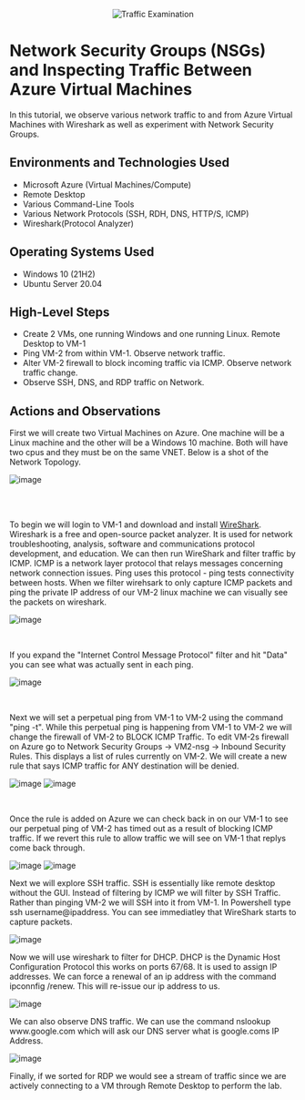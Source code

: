 <p align="center">
<img src="https://i.imgur.com/Ua7udoS.png" alt="Traffic Examination"/>
</p>

<h1>Network Security Groups (NSGs) and Inspecting Traffic Between Azure Virtual Machines</h1>
In this tutorial, we observe various network traffic to and from Azure Virtual Machines with Wireshark as well as experiment with Network Security Groups. <br />


<h2>Environments and Technologies Used</h2>

- Microsoft Azure (Virtual Machines/Compute)
- Remote Desktop
- Various Command-Line Tools
- Various Network Protocols (SSH, RDH, DNS, HTTP/S, ICMP)
- Wireshark(Protocol Analyzer)

<h2>Operating Systems Used </h2>

- Windows 10 (21H2)
- Ubuntu Server 20.04

<h2>High-Level Steps</h2>

- Create 2 VMs, one running Windows and one running Linux. Remote Desktop to VM-1
- Ping VM-2 from within VM-1. Observe network traffic.
- Alter VM-2 firewall to block incoming traffic via ICMP. Observe network traffic change. 
- Observe SSH, DNS, and RDP traffic on Network.

<h2>Actions and Observations</h2>

<p>
First we will create two Virtual Machines on Azure. One machine will be a Linux machine and the other will be a Windows 10 machine. Both will have two cpus and they must be on the same VNET. Below is a shot of the Network Topology.
</p>

![image](https://user-images.githubusercontent.com/111653930/236491025-53d59445-7bfc-4863-87dc-3e0c18e3cbc6.png)

<br />

<br>
<p>
To begin we will login to VM-1 and download and install <a href="https://www.wireshark.org">WireShark</a>. Wireshark is a free and open-source packet analyzer. It is used for network troubleshooting, analysis, software and communications protocol development, and education. We can then run WireShark and filter traffic by ICMP. ICMP is a network layer protocol that relays messages concerning network connection issues. Ping uses this protocol - ping tests connectivity between hosts. When we filter wirehsark to only capture ICMP packets and ping the private IP address of our VM-2 linux machine we can visually see the packets on wireshark.
</p>

![image](https://user-images.githubusercontent.com/111653930/236505185-929b1b70-892c-4df8-951f-85176c8af952.png)


<br>
<p>
If you expand the "Internet Control Message Protocol" filter and hit "Data" you can see what was actually sent in each ping. 
</p>

![image](https://user-images.githubusercontent.com/111653930/236506627-f1e31060-4045-4f06-8362-dea0d61e91b6.png)


<br>
<p>
Next we will set a perpetual ping from VM-1 to VM-2 using the command "ping -t". While this perpetual ping is happening from VM-1 to VM-2 we will change the firewall of VM-2 to BLOCK ICMP Traffic. To edit VM-2s firewall on Azure go to Network Security Groups -> VM2-nsg -> Inbound Security Rules. This displays a list of rules currently on VM-2. We will create a new rule that says ICMP traffic for ANY destination will be denied. 
</p>

![image](https://user-images.githubusercontent.com/111653930/236509131-f74ff6ae-4dc2-41de-a271-5d16fa7331ea.png)
![image](https://user-images.githubusercontent.com/111653930/236509697-2cfd9070-a3be-47e9-ad3a-1f41575aaaed.png)


<br>
<p>
Once the rule is added on Azure we can check back in on our VM-1 to see our perpetual ping of VM-2 has timed out as a result of blocking ICMP traffic. If we revert this rule to allow traffic we will see on VM-1 that replys come back through.
</p>

![image](https://user-images.githubusercontent.com/111653930/236510574-2dd95b40-983e-49d0-bb9d-6b5ab128a099.png)
![image](https://user-images.githubusercontent.com/111653930/236511359-f41131ab-2a84-4adc-8335-d3d3576c7ac1.png)


<p>
Next we will explore SSH traffic. SSH is essentially like remote desktop without the GUI. Instead of filtering by ICMP we will filter by SSH Traffic. Rather than pinging VM-2 we will SSH into it from VM-1. In Powershell type ssh username@ipaddress. You can see immediatley that WireShark starts to capture packets. 
</p>

![image](https://user-images.githubusercontent.com/111653930/236515356-366ec817-4e94-41e0-8ca0-fb038a5afa3c.png)


<p>
Now we will use wireshark to filter for DHCP. DHCP is the Dynamic Host Configuration Protocol this works on ports 67/68. It is used to assign IP addresses. We can force a renewal of an ip address with the command ipconnfig /renew. This will re-issue our ip address to us.  
</p>

![image](https://user-images.githubusercontent.com/111653930/236552057-ab563cbc-77c0-4113-8176-edecb855a819.png)


<p>
We can also observe DNS traffic. We can use the command nslookup www.google.com which will ask our DNS server what is google.coms IP Address. 
</p>

![image](https://user-images.githubusercontent.com/111653930/236552938-d5c861d0-f41c-46bf-aea9-2e49981d9bec.png)


<p>
Finally, if we sorted for RDP we would see a stream of traffic since we are actively connecting to a VM through Remote Desktop to perform the lab. </p>



